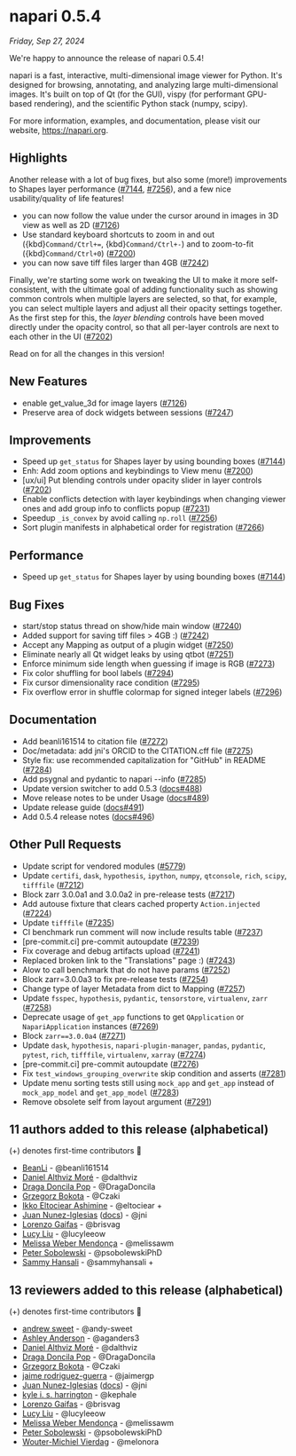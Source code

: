 # napari 0.5.4

*Friday, Sep 27, 2024*

We're happy to announce the release of napari 0.5.4!

napari is a fast, interactive, multi-dimensional image viewer for Python.
It's designed for browsing, annotating, and analyzing large multi-dimensional
images. It's built on top of Qt (for the GUI), vispy (for performant GPU-based
rendering), and the scientific Python stack (numpy, scipy).

For more information, examples, and documentation, please visit our website,
https://napari.org.

## Highlights

Another release with a lot of bug fixes, but also some (more!) improvements to
Shapes layer performance ([#7144](https://github.com/napari/napari/pull/7144),
[#7256](https://github.com/napari/napari/pull/7256)), and a few nice
usability/quality of life features!

- you can now follow the value under the cursor around in images in 3D view as
  well as 2D ([#7126](https://github.com/napari/napari/pull/7126))
- Use standard keyboard shortcuts to zoom in and out ({kbd}`Command/Ctrl+=`,
  {kbd}`Command/Ctrl+-`) and to zoom-to-fit ({kbd}`Command/Ctrl+0`)
  ([#7200](https://github.com/napari/napari/pull/7200))
- you can now save tiff files larger than 4GB
  ([#7242](https://github.com/napari/napari/pull/7242))

Finally, we're starting some work on tweaking the UI to make it more
self-consistent, with the ultimate goal of adding functionality such as showing
common controls when multiple layers are selected, so that, for example, you
can select multiple layers and adjust all their opacity settings together. As
the first step for this, the *layer blending* controls have been moved directly
under the opacity control, so that all per-layer controls are next to each
other in the UI ([#7202](https://github.com/napari/napari/pull/7202))

Read on for all the changes in this version!

## New Features

- enable get_value_3d for image layers ([#7126](https://github.com/napari/napari/pull/7126))
- Preserve area of dock widgets between sessions ([#7247](https://github.com/napari/napari/pull/7247))

## Improvements

- Speed up `get_status` for Shapes layer by using bounding boxes ([#7144](https://github.com/napari/napari/pull/7144))
- Enh: Add zoom options and keybindings to View menu ([#7200](https://github.com/napari/napari/pull/7200))
- [ux/ui] Put blending controls under opacity slider in layer controls ([#7202](https://github.com/napari/napari/pull/7202))
- Enable conflicts detection with layer keybindings when changing viewer ones and add group info to conflicts popup ([#7231](https://github.com/napari/napari/pull/7231))
- Speedup `_is_convex` by avoid calling `np.roll` ([#7256](https://github.com/napari/napari/pull/7256))
- Sort plugin manifests in alphabetical order for registration ([#7266](https://github.com/napari/napari/pull/7266))

## Performance

- Speed up `get_status` for Shapes layer by using bounding boxes ([#7144](https://github.com/napari/napari/pull/7144))

## Bug Fixes

- start/stop status thread on show/hide main window ([#7240](https://github.com/napari/napari/pull/7240))
- Added support for saving tiff files > 4GB :) ([#7242](https://github.com/napari/napari/pull/7242))
- Accept any Mapping as output of a plugin widget ([#7250](https://github.com/napari/napari/pull/7250))
- Eliminate nearly all Qt widget leaks by using qtbot ([#7251](https://github.com/napari/napari/pull/7251))
- Enforce minimum side length when guessing if image is RGB ([#7273](https://github.com/napari/napari/pull/7273))
- Fix color shuffling for bool labels ([#7294](https://github.com/napari/napari/pull/7294))
- Fix cursor dimensionality race condition ([#7295](https://github.com/napari/napari/pull/7295))
- Fix overflow error in shuffle colormap for signed integer labels ([#7296](https://github.com/napari/napari/pull/7296))

## Documentation

- Add beanli161514 to citation file ([#7272](https://github.com/napari/napari/pull/7272))
- Doc/metadata: add jni's ORCID to the CITATION.cff file ([#7275](https://github.com/napari/napari/pull/7275))
- Style fix: use recommended capitalization for "GitHub" in README ([#7284](https://github.com/napari/napari/pull/7284))
- Add psygnal and pydantic to napari --info ([#7285](https://github.com/napari/napari/pull/7285))
- Update version switcher to add 0.5.3 ([docs#488](https://github.com/napari/docs/pull/488))
- Move release notes to be under Usage ([docs#489](https://github.com/napari/docs/pull/489))
- Update release guide ([docs#491](https://github.com/napari/docs/pull/491))
- Add 0.5.4 release notes ([docs#496](https://github.com/napari/docs/pull/496))

## Other Pull Requests

- Update script for vendored modules ([#5779](https://github.com/napari/napari/pull/5779))
- Update `certifi`, `dask`, `hypothesis`, `ipython`, `numpy`, `qtconsole`, `rich`, `scipy`, `tifffile` ([#7212](https://github.com/napari/napari/pull/7212))
- Block zarr 3.0.0a1 and 3.0.0a2 in pre-release tests ([#7217](https://github.com/napari/napari/pull/7217))
- Add autouse fixture that clears cached property `Action.injected` ([#7224](https://github.com/napari/napari/pull/7224))
- Update `tifffile` ([#7235](https://github.com/napari/napari/pull/7235))
- CI benchmark run comment will now include results table ([#7237](https://github.com/napari/napari/pull/7237))
- [pre-commit.ci] pre-commit autoupdate ([#7239](https://github.com/napari/napari/pull/7239))
- Fix coverage and debug artifacts upload ([#7241](https://github.com/napari/napari/pull/7241))
- Replaced broken link to the "Translations" page :) ([#7243](https://github.com/napari/napari/pull/7243))
- Alow to call benchmark that do not have params ([#7252](https://github.com/napari/napari/pull/7252))
- Block zarr=3.0.0a3 to fix pre-release tests ([#7254](https://github.com/napari/napari/pull/7254))
- Change type of layer Metadata from dict to Mapping ([#7257](https://github.com/napari/napari/pull/7257))
- Update `fsspec`, `hypothesis`, `pydantic`, `tensorstore`, `virtualenv`, `zarr` ([#7258](https://github.com/napari/napari/pull/7258))
- Deprecate usage of `get_app` functions to get `QApplication` or `NapariApplication` instances ([#7269](https://github.com/napari/napari/pull/7269))
- Block `zarr==3.0.0a4` ([#7271](https://github.com/napari/napari/pull/7271))
- Update `dask`, `hypothesis`, `napari-plugin-manager`, `pandas`, `pydantic`, `pytest`, `rich`, `tifffile`, `virtualenv`, `xarray` ([#7274](https://github.com/napari/napari/pull/7274))
- [pre-commit.ci] pre-commit autoupdate ([#7276](https://github.com/napari/napari/pull/7276))
- Fix `test_windows_grouping_overwrite` skip condition and asserts ([#7281](https://github.com/napari/napari/pull/7281))
- Update menu sorting tests still using `mock_app` and `get_app` instead of `mock_app_model` and `get_app_model` ([#7283](https://github.com/napari/napari/pull/7283))
- Remove obsolete self from layout argument ([#7291](https://github.com/napari/napari/pull/7291))


## 11 authors added to this release (alphabetical)

(+) denotes first-time contributors 🥳

- [BeanLi](https://github.com/napari/napari/commits?author=beanli161514) - @beanli161514
- [Daniel Althviz Moré](https://github.com/napari/napari/commits?author=dalthviz) - @dalthviz
- [Draga Doncila Pop](https://github.com/napari/napari/commits?author=DragaDoncila) - @DragaDoncila
- [Grzegorz Bokota](https://github.com/napari/napari/commits?author=Czaki) - @Czaki
- [Ikko Eltociear Ashimine](https://github.com/napari/napari/commits?author=eltociear) - @eltociear +
- [Juan Nunez-Iglesias](https://github.com/napari/napari/commits?author=jni) ([docs](https://github.com/napari/docs/commits?author=jni))  - @jni
- [Lorenzo Gaifas](https://github.com/napari/napari/commits?author=brisvag) - @brisvag
- [Lucy Liu](https://github.com/napari/napari/commits?author=lucyleeow) - @lucyleeow
- [Melissa Weber Mendonça](https://github.com/napari/docs/commits?author=melissawm) - @melissawm
- [Peter Sobolewski](https://github.com/napari/napari/commits?author=psobolewskiPhD) - @psobolewskiPhD
- [Sammy Hansali](https://github.com/napari/napari/commits?author=sammyhansali) - @sammyhansali +


## 13 reviewers added to this release (alphabetical)

(+) denotes first-time contributors 🥳

- [andrew sweet](https://github.com/napari/docs/commits?author=andy-sweet) - @andy-sweet
- [Ashley Anderson](https://github.com/napari/docs/commits?author=aganders3) - @aganders3
- [Daniel Althviz Moré](https://github.com/napari/napari/commits?author=dalthviz) - @dalthviz
- [Draga Doncila Pop](https://github.com/napari/napari/commits?author=DragaDoncila) - @DragaDoncila
- [Grzegorz Bokota](https://github.com/napari/napari/commits?author=Czaki) - @Czaki
- [jaime rodriguez-guerra](https://github.com/napari/docs/commits?author=jaimergp) - @jaimergp
- [Juan Nunez-Iglesias](https://github.com/napari/napari/commits?author=jni) ([docs](https://github.com/napari/docs/commits?author=jni))  - @jni
- [kyle i. s. harrington](https://github.com/napari/docs/commits?author=kephale) - @kephale
- [Lorenzo Gaifas](https://github.com/napari/napari/commits?author=brisvag) - @brisvag
- [Lucy Liu](https://github.com/napari/napari/commits?author=lucyleeow) - @lucyleeow
- [Melissa Weber Mendonça](https://github.com/napari/docs/commits?author=melissawm) - @melissawm
- [Peter Sobolewski](https://github.com/napari/napari/commits?author=psobolewskiPhD) - @psobolewskiPhD
- [Wouter-Michiel Vierdag](https://github.com/napari/docs/commits?author=melonora) - @melonora

